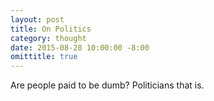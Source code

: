 ```yaml
---
layout: post
title: On Politics
category: thought
date: 2015-08-28 10:00:00 -8:00
omittitle: true
---
```


Are people paid to be dumb? Politicians that is.  
